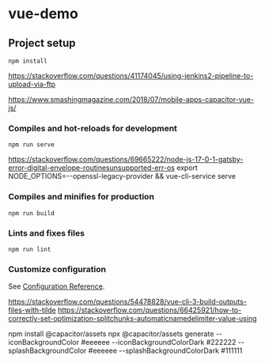 # vue-demo

## Project setup
```
npm install
```
https://stackoverflow.com/questions/41174045/using-jenkins2-pipeline-to-upload-via-ftp

https://www.smashingmagazine.com/2018/07/mobile-apps-capacitor-vue-js/
### Compiles and hot-reloads for development
```
npm run serve
```
https://stackoverflow.com/questions/69665222/node-js-17-0-1-gatsby-error-digital-envelope-routinesunsupported-err-os
export NODE_OPTIONS=--openssl-legacy-provider && vue-cli-service serve

### Compiles and minifies for production
```
npm run build
```

### Lints and fixes files
```
npm run lint
```

### Customize configuration
See [Configuration Reference](https://cli.vuejs.org/config/).



https://stackoverflow.com/questions/54478828/vue-cli-3-build-outputs-files-with-tilde
https://stackoverflow.com/questions/66425921/how-to-correctly-set-optimization-splitchunks-automaticnamedelimiter-value-using


npm install @capacitor/assets
npx @capacitor/assets generate --iconBackgroundColor #eeeeee --iconBackgroundColorDark #222222 --splashBackgroundColor #eeeeee --splashBackgroundColorDark #111111